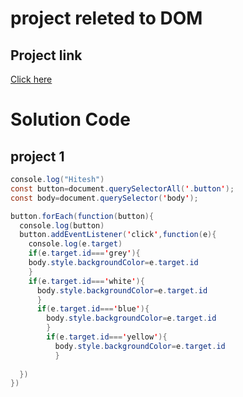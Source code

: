 # project releted to DOM

## Project link

[Click here](https://stackblitz.com/edit/dom-project-chaiaurcode-wzdw8x?file=1-colorChanger%2Fchaiaurcode.js)
# Solution Code

## project 1

```Java Script
console.log("Hitesh")
const button=document.querySelectorAll('.button');
const body=document.querySelector('body');

button.forEach(function(button){
  console.log(button)
  button.addEventListener('click',function(e){
    console.log(e.target)
    if(e.target.id==='grey'){
    body.style.backgroundColor=e.target.id
    }
    if(e.target.id==='white'){
      body.style.backgroundColor=e.target.id
      }
      if(e.target.id==='blue'){
        body.style.backgroundColor=e.target.id
        }
        if(e.target.id==='yellow'){
          body.style.backgroundColor=e.target.id
          }
    
  })
})
```